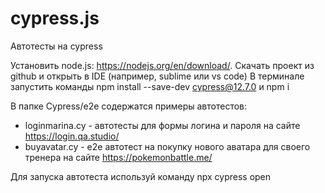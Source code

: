 # cypress.js
Автотесты на cypress

Установить node.js: https://nodejs.org/en/download/.
Скачать проект из github и открыть в  IDE (например, sublime или vs code) 
В терминале запустить команды  npm install --save-dev cypress@12.7.0 и  npm i

В папке Cypress/e2e содержатся примеры автотестов:
- loginmarina.cy  - автотесты для формы логина и пароля на сайте https://login.qa.studio/
- buyavatar.cy - e2e автотест на покупку нового аватара для своего тренера на сайте https://pokemonbattle.me/

Для запуска автотеста используй команду  npx cypress open
